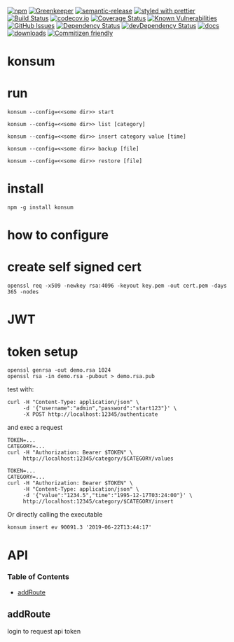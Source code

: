 [![npm](https://img.shields.io/npm/v/konsum.svg)](https://www.npmjs.com/package/konsum)
[![Greenkeeper](https://badges.greenkeeper.io/k0nsti/konsum.svg)](https://greenkeeper.io/)
[![semantic-release](https://img.shields.io/badge/%20%20%F0%9F%93%A6%F0%9F%9A%80-semantic--release-e10079.svg)](https://github.com/k0nsti/konsum)
[![styled with prettier](https://img.shields.io/badge/styled_with-prettier-ff69b4.svg)](https://github.com/prettier/prettier)
[![Build Status](https://secure.travis-ci.org/k0nsti/konsum.png)](http://travis-ci.org/k0nsti/konsum)
[![codecov.io](http://codecov.io/github/k0nsti/konsum/coverage.svg?branch=master)](http://codecov.io/github/k0nsti/konsum?branch=master)
[![Coverage Status](https://coveralls.io/repos/k0nsti/konsum/badge.svg)](https://coveralls.io/r/k0nsti/konsum)
[![Known Vulnerabilities](https://snyk.io/test/github/k0nsti/konsum/badge.svg)](https://snyk.io/test/github/k0nsti/konsum)
[![GitHub Issues](https://img.shields.io/github/issues/k0nsti/konsum.svg?style=flat-square)](https://github.com/k0nsti/konsum/issues)
[![Dependency Status](https://david-dm.org/k0nsti/konsum.svg)](https://david-dm.org/k0nsti/konsum)
[![devDependency Status](https://david-dm.org/k0nsti/konsum/dev-status.svg)](https://david-dm.org/k0nsti/konsum#info=devDependencies)
[![docs](http://inch-ci.org/github/k0nsti/konsum.svg?branch=master)](http://inch-ci.org/github/k0nsti/konsum)
[![downloads](http://img.shields.io/npm/dm/konsum.svg?style=flat-square)](https://npmjs.org/package/konsum)
[![Commitizen friendly](https://img.shields.io/badge/commitizen-friendly-brightgreen.svg)](http://commitizen.github.io/cz-cli/)

# konsum

# run

```shell
konsum --config=<<some dir>> start
```

```shell
konsum --config=<<some dir>> list [category]
```

```shell
konsum --config=<<some dir>> insert category value [time]
```

```shell
konsum --config=<<some dir>> backup [file]
```

```shell
konsum --config=<<some dir>> restore [file]
```

# install

```shell
npm -g install konsum
```

# how to configure

# create self signed cert

```shell
openssl req -x509 -newkey rsa:4096 -keyout key.pem -out cert.pem -days 365 -nodes
```

# JWT

# token setup

```shell
openssl genrsa -out demo.rsa 1024
openssl rsa -in demo.rsa -pubout > demo.rsa.pub
```

test with:

```shell
curl -H "Content-Type: application/json" \
     -d '{"username":"admin","password":"start123"}' \
     -X POST http://localhost:12345/authenticate
```

and exec a request

```shell
TOKEN=...
CATEGORY=...
curl -H "Authorization: Bearer $TOKEN" \
     http://localhost:12345/category/$CATEGORY/values
```

```shell
TOKEN=...
CATEGORY=...
curl -H "Authorization: Bearer $TOKEN" \
     -H "Content-Type: application/json" \
     -d '{"value":"1234.5","time":"1995-12-17T03:24:00"}' \
     http://localhost:12345/category/$CATEGORY/insert
```

Or directly calling the executable

```shell
konsum insert ev 90091.3 '2019-06-22T13:44:17'
```

# API

<!-- Generated by documentation.js. Update this documentation by updating the source code. -->

### Table of Contents

-   [addRoute](#addroute)

## addRoute

login to request api token
